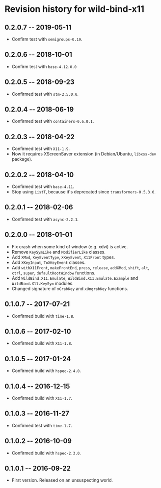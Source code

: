 # Revision history for wild-bind-x11

## 0.2.0.7  -- 2019-05-11

* Confirm test with `semigroups-0.19`.


## 0.2.0.6  -- 2018-10-01

* Confirm test with `base-4.12.0.0`


## 0.2.0.5  -- 2018-09-23

* Confirmed test with `stm-2.5.0.0`.


## 0.2.0.4  -- 2018-06-19

* Confirmed test with `containers-0.6.0.1`.


## 0.2.0.3  -- 2018-04-22

* Confirmed test with `X11-1.9`.
* Now it requires XScreenSaver extension (in Debian/Ubuntu, `libxss-dev` package).


## 0.2.0.2  -- 2018-04-10

* Confirmed test with `base-4.11`.
* Stop using `ListT`, because it's deprecated since `transformers-0.5.3.0`.


## 0.2.0.1  -- 2018-02-06

* Confirmed test with `async-2.2.1`.


## 0.2.0.0  -- 2018-01-01

* Fix crash when some kind of window (e.g. xdvi) is active. 
* Remove `KeySymLike` and `ModifierLike` classes.
* Add `XMod`, `KeyEventType`, `XKeyEvent`, `X11Front`  types.
* Add `XKeyInput`, `ToXKeyEvent` classes.
* Add `withX11Front`, `makeFrontEnd`, `press`, `release`,
  `addXMod`, `shift`, `alt`, `ctrl`, `super`, `defaultRootWindow` functions.
* Add `WildBind.X11.Emulate`, `WildBind.X11.Emulate.Example` and `WildBind.X11.KeySym` modules.
* Changed signature of `xGrabKey` and `xUngrabKey` functions.


## 0.1.0.7  -- 2017-07-21

* Confirmed build with `time-1.8`.

## 0.1.0.6  -- 2017-02-10

* Confirmed build with `X11-1.8`.


## 0.1.0.5  -- 2017-01-24

* Confirmed build with `hspec-2.4.0`.


## 0.1.0.4  -- 2016-12-15

* Confirmed build with `X11-1.7`.


## 0.1.0.3  -- 2016-11-27

* Confirmed test with `time-1.7`.


## 0.1.0.2  -- 2016-10-09

* Confirmed build with `hspec-2.3.0`.


## 0.1.0.1  -- 2016-09-22

* First version. Released on an unsuspecting world.
